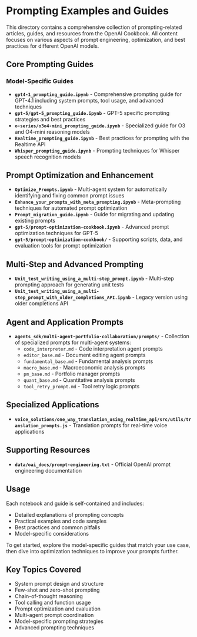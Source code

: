 # Prompting Examples and Guides

This directory contains a comprehensive collection of prompting-related articles, guides, and resources from the OpenAI Cookbook. All content focuses on various aspects of prompt engineering, optimization, and best practices for different OpenAI models.

## Core Prompting Guides

### Model-Specific Guides
- **`gpt4-1_prompting_guide.ipynb`** - Comprehensive prompting guide for GPT-4.1 including system prompts, tool usage, and advanced techniques
- **`gpt-5/gpt-5_prompting_guide.ipynb`** - GPT-5 specific prompting strategies and best practices
- **`o-series/o3o4-mini_prompting_guide.ipynb`** - Specialized guide for O3 and O4-mini reasoning models
- **`Realtime_prompting_guide.ipynb`** - Best practices for prompting with the Realtime API
- **`Whisper_prompting_guide.ipynb`** - Prompting techniques for Whisper speech recognition models

## Prompt Optimization and Enhancement

- **`Optimize_Prompts.ipynb`** - Multi-agent system for automatically identifying and fixing common prompt issues
- **`Enhance_your_prompts_with_meta_prompting.ipynb`** - Meta-prompting techniques for automated prompt optimization
- **`Prompt_migration_guide.ipynb`** - Guide for migrating and updating existing prompts
- **`gpt-5/prompt-optimization-cookbook.ipynb`** - Advanced prompt optimization techniques for GPT-5
- **`gpt-5/prompt-optimization-cookbook/`** - Supporting scripts, data, and evaluation tools for prompt optimization

## Multi-Step and Advanced Prompting

- **`Unit_test_writing_using_a_multi-step_prompt.ipynb`** - Multi-step prompting approach for generating unit tests
- **`Unit_test_writing_using_a_multi-step_prompt_with_older_completions_API.ipynb`** - Legacy version using older completions API

## Agent and Application Prompts

- **`agents_sdk/multi-agent-portfolio-collaboration/prompts/`** - Collection of specialized prompts for multi-agent systems:
  - `code_interpreter.md` - Code interpretation agent prompts
  - `editor_base.md` - Document editing agent prompts
  - `fundamental_base.md` - Fundamental analysis prompts
  - `macro_base.md` - Macroeconomic analysis prompts
  - `pm_base.md` - Portfolio manager prompts
  - `quant_base.md` - Quantitative analysis prompts
  - `tool_retry_prompt.md` - Tool retry logic prompts

## Specialized Applications

- **`voice_solutions/one_way_translation_using_realtime_api/src/utils/translation_prompts.js`** - Translation prompts for real-time voice applications

## Supporting Resources

- **`data/oai_docs/prompt-engineering.txt`** - Official OpenAI prompt engineering documentation

## Usage

Each notebook and guide is self-contained and includes:
- Detailed explanations of prompting concepts
- Practical examples and code samples
- Best practices and common pitfalls
- Model-specific considerations

To get started, explore the model-specific guides that match your use case, then dive into optimization techniques to improve your prompts further.

## Key Topics Covered

- System prompt design and structure
- Few-shot and zero-shot prompting
- Chain-of-thought reasoning
- Tool calling and function usage
- Prompt optimization and evaluation
- Multi-agent prompt coordination
- Model-specific prompting strategies
- Advanced prompting techniques